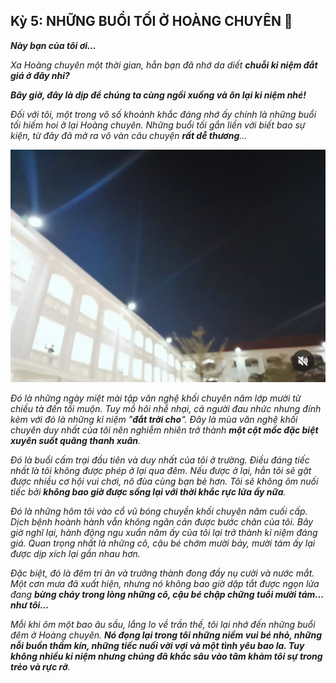 ## Kỳ 5: NHỮNG BUỔI TỐI Ở HOÀNG CHUYÊN 🌙

**_Này bạn của tôi ơi..._**

_Xa Hoàng chuyên một thời gian, hẳn bạn đã nhớ da diết **chuỗi kỉ niệm đắt giá ở đây nhỉ?**_

**_Bây giờ, đây là dịp để chúng ta cùng ngồi xuống và ôn lại kỉ niệm nhé!_**

_Đối với tôi, một trong vô số khoảnh khắc đáng nhớ ấy chính là những buổi tối hiếm hoi ở lại Hoàng chuyên. Những buổi tối gắn liền với biết bao sự kiện, từ đây đã mở ra vô vàn câu chuyện **rất dễ thương**..._

![At night](../img/image6.jpg)

_Đó là những ngày miệt mài tập văn nghệ khối chuyên năm lớp mười từ chiều tà đến tối muộn. Tuy mồ hôi nhễ nhại, cả người đau nhức nhưng đính kèm với đó là những kỉ niệm "**đắt trời cho**". Đây là mùa văn nghệ khối chuyên duy nhất của tôi nên nghiễm nhiên trở thành **một cột mốc đặc biệt xuyên suốt quãng thanh xuân**._

_Đó là buổi cấm trại đầu tiên và duy nhất của tôi ở trường. Điều đáng tiếc nhất là tôi không được phép ở lại qua đêm. Nếu được ở lại, hẳn tôi sẽ gặt được nhiều cơ hội vui chơi, nô đùa cùng bạn bè hơn. Tôi sẽ không ôm nuối tiếc bởi **không bao giờ được sống lại với thời khắc rực lửa ấy nữa**._

_Đó là những hôm tôi vào cổ vũ bóng chuyền khối chuyên năm cuối cấp. Dịch bệnh hoành hành vẫn không ngăn cản được bước chân của tôi. Bây giờ nghĩ lại, hành động ngu xuẩn năm ấy của tôi lại trở thành kỉ niệm đáng giá. Quan trọng nhất là những cô, cậu bé chớm mười bảy, mười tám ấy lại được dịp xích lại gần nhau hơn._

_Đặc biệt, đó là đêm tri ân và trưởng thành đong đầy nụ cười và nước mắt. Một cơn mưa đã xuất hiện, nhưng nó không bao giờ dập tắt được ngọn lửa đang **bừng cháy trong lòng những cô, cậu bé chập chững tuổi mười tám... như tôi...**_

_Mỗi khi ôm một bao âu sầu, lắng lo về trần thế, tôi lại nhớ đến những buổi đêm ở Hoàng chuyên. **Nó đọng lại trong tôi những niềm vui bé nhỏ, những nỗi buồn thầm kín, những tiếc nuối vời vợi và một tình yêu bao la. Tuy không nhiều kỉ niệm nhưng chúng đã khắc sâu vào tâm khảm tôi sự trong trẻo và rực rỡ**._
